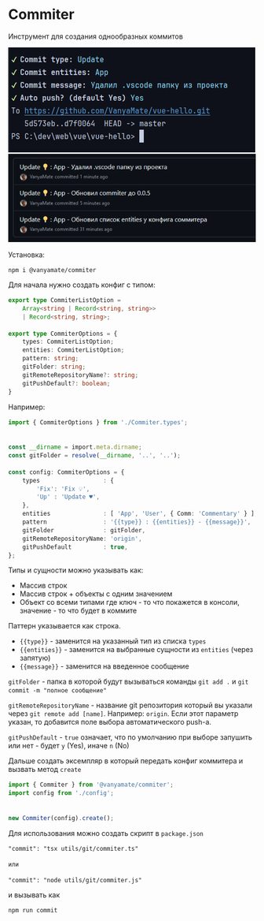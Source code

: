 # Commiter

Инструмент для создания однообразных коммитов

![img.png](img.png)
![img_1.png](img_1.png)

Установка:

```shell
npm i @vanyamate/commiter
```

Для начала нужно создать конфиг c типом:

```typescript
export type CommiterListOption =
    Array<string | Record<string, string>>
    | Record<string, string>;

export type CommiterOptions = {
    types: CommiterListOption;
    entities: CommiterListOption;
    pattern: string;
    gitFolder: string;
    gitRemoteRepositoryName?: string;
    gitPushDefault?: boolean;
}
```

Например:

```typescript
import { CommiterOptions } from './Commiter.types';


const __dirname = import.meta.dirname;
const gitFolder = resolve(__dirname, '..', '..');

const config: CommiterOptions = {
    types                  : {
        'Fix': 'Fix 💡',
        'Up' : 'Update ♥',
    },
    entities               : [ 'App', 'User', { Comm: 'Commentary' } ],
    pattern                : '{{type}} : {{entities}} - {{message}}',
    gitFolder              : gitFolder,
    gitRemoteRepositoryName: 'origin',
    gitPushDefault         : true,
};
```

Типы и сущности можно указывать как:

- Массив строк
- Массив строк + объекты с одним значением
- Объект со всеми типами где ключ - то что покажется в консоли, значение - то что будет в коммите

Паттерн указывается как строка.

- `{{type}}` - заменится на указанный тип из списка `types`
- `{{entities}}` - заменится на выбранные сущности из `entities` (через запятую)
- `{{message}}` - заменится на введенное сообщение

`gitFolder` - папка в которой будут вызываться команды `git add .` и `git commit -m "полное сообщение"`

`gitRemoteRepositoryName` - название git репозитория который вы указали через `git remote add [name]`.
Например: `origin`. Если этот параметр указан, то добавится поле выбора автоматического push-а.

`gitPushDefault` - `true` означает, что по умолчанию при выборе запушить или нет - будет `y` (Yes), иначе `n` (No)

Дальше создать эксемпляр в который передать конфиг коммитера и вызвать метод `create`

```typescript
import { Commiter } from '@vanyamate/commiter';
import config from './config';


new Commiter(config).create();
```

Для использования можно создать скрипт в `package.json`

```text
"commit": "tsx utils/git/commiter.ts" 

или

"commit": "node utils/git/commiter.js"
```

и вызывать как

```shell
npm run commit
```